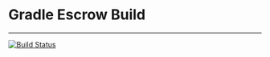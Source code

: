 
# Gradle Escrow Build

----------------------------------

[![Build Status](https://travis-ci.org/bszeliga/gradle-escrow.svg?branch=master)](https://travis-ci.org/bszeliga/gradle-escrow)